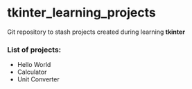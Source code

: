 # tkinter_learning_projects

Git repository to stash projects created during learning **tkinter**

### List of projects:
 - Hello World
 - Calculator
 - Unit Converter